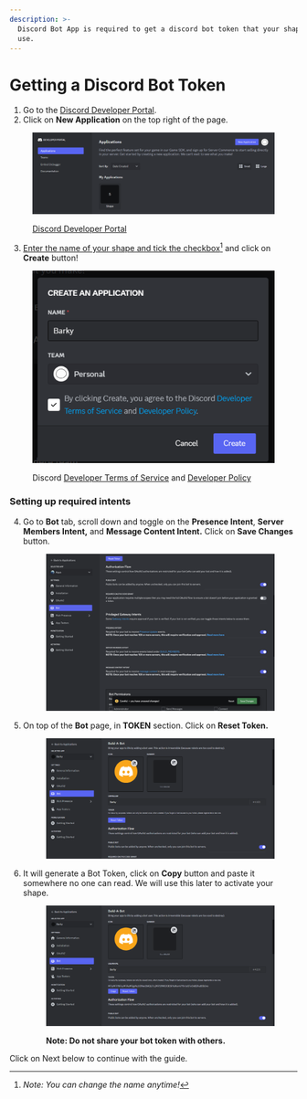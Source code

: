 ```yaml
---
description: >-
  Discord Bot App is required to get a discord bot token that your shape will
  use.
---
```


# Getting a Discord Bot Token

1. Go to the [Discord Developer Portal](https://discord.com/developers/applications).
2. Click on **New Application** on the top right of the page.

<figure><img src="../../.gitbook/assets/image (30).png" alt=""><figcaption><p><a href="https://discord.com/developers/applications">Discord Developer Portal</a></p></figcaption></figure>



3. [Enter the name of your shape and tick the checkbox](#user-content-fn-1)[^1] and click on **Create** button!

<figure><img src="../../.gitbook/assets/image (32).png" alt=""><figcaption><p>Discord <a href="https://discord.com/developers/docs/policies-and-agreements/terms-of-service">Developer Terms of Service</a> and <a href="https://discord.com/developers/docs/policies-and-agreements/developer-policy">Developer Policy</a></p></figcaption></figure>





### Setting up required intents

4.  Go to **Bot** tab, scroll down and toggle on the **Presence Intent**,  **Server Members Intent,** and **Message Content Intent.** Click on **Save Changes** button.&#x20;

    <figure><img src="../../.gitbook/assets/Screenshot 2024-05-25 at 1.52.01 PM.png" alt=""><figcaption></figcaption></figure>
5.  On top of the **Bot** page, in **TOKEN** section. Click on **Reset Token.**

    <figure><img src="../../.gitbook/assets/Screenshot 2024-03-24 101813.png" alt=""><figcaption></figcaption></figure>
6.  It will generate a Bot Token, click on **Copy** button and paste it somewhere no one can read. We will use this later to activate your shape.

    <figure><img src="../../.gitbook/assets/Screenshot 2024-03-24 102016.png" alt=""><figcaption><p><strong>Note: Do not share your bot token with others.</strong></p></figcaption></figure>



Click on Next below to continue with the guide.

[^1]: _Note: You can change the name anytime!_
